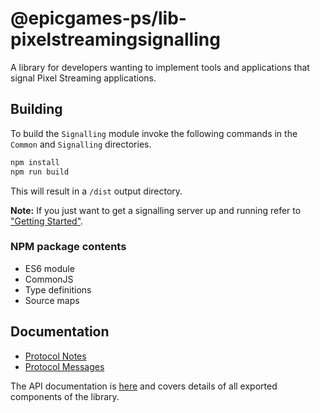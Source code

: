 # @epicgames-ps/lib-pixelstreamingsignalling

A library for developers wanting to implement tools and applications that signal Pixel Streaming applications.

## Building

To build the `Signalling` module invoke the following commands in the `Common` and `Signalling` directories.

```bash
npm install
npm run build
```

This will result in a `/dist` output directory.

**Note:** If you just want to get a signalling server up and running refer to ["Getting Started"](../README.md#getting-started).

### NPM package contents
- ES6 module
- CommonJS
- Type definitions
- Source maps

## Documentation

- [Protocol Notes](https://github.com/EpicGamesExt/PixelStreamingInfrastructure/blob/master/Common/docs/Protocol.md)
- [Protocol Messages](https://github.com/EpicGamesExt/PixelStreamingInfrastructure/blob/master/Common/docs/messages.md)

The API documentation is [here](https://github.com/EpicGamesExt/PixelStreamingInfrastructure/tree/master/Signalling/docs) and covers details of all exported components of the library.